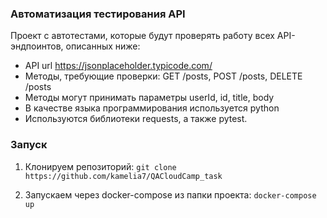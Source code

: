 ### Автоматизация тестирования API
Проект с автотестами, которые будут проверять работу всех API-эндпоинтов, описанных ниже:

* API url https://jsonplaceholder.typicode.com/
* Методы, требующие проверки: GET /posts, POST /posts, DELETE /posts
* Методы могут принимать параметры userId, id, title, body
* В качестве языка программирования используется python
* Используются библиотеки requests, а также pytest.

### Запуск

1. Клонируем репозиторий:
```git clone https://github.com/kamelia7/QACloudCamp_task```

2. Запускаем через docker-compose из папки проекта:
```docker-compose up```